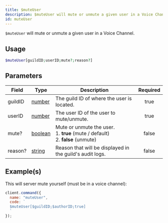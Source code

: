 ```yaml
---
title: $muteUser
description: $muteUser will mute or unmute a given user in a Voice Channel.
id: muteUser
---
```


`$muteUser` will mute or unmute a given user in a Voice Channel.

## Usage

```php
$muteUser[guildID;userID;mute?;reason?]
```

## Parameters

| Field   | Type                                                                                                | Description                                                                               | Required |
| ------- | --------------------------------------------------------------------------------------------------- | ----------------------------------------------------------------------------------------- | :------: |
| guildID | [number](https://developer.mozilla.org/en-US/docs/Web/JavaScript/Reference/Global_Objects/Number)   | The guild ID of where the user is located.                                                |   true   |
| userID  | [number](https://developer.mozilla.org/en-US/docs/Web/JavaScript/Reference/Global_Objects/Number)   | The user ID of the user to mute/unmute.                                                   |   true   |
| mute?   | [boolean](https://developer.mozilla.org/en-US/docs/Web/JavaScript/Reference/Global_Objects/Boolean) | Mute or unmute the user. <br /> 1. **true** (mute / default) <br /> 2. **false** (unmute) |  false   |
| reason? | [string](https://developer.mozilla.org/en-US/docs/Web/JavaScript/Reference/Global_Objects/String)   | Reason that will be displayed in the guild's audit logs.                                  |  false   |

## Example(s)

This will server mute yourself (must be in a voice channel):

```javascript
client.command({
  name: "muteUser",
  code: `
  $muteUser[$guildID;$authorID;true]
  `
});
```
